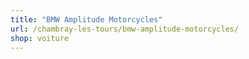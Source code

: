```yaml
---
title: "BMW Amplitude Motorcycles"
url: /chambray-les-tours/bmw-amplitude-motorcycles/
shop: voiture
---
```

